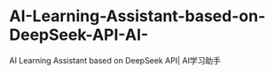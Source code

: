 # AI-Learning-Assistant-based-on-DeepSeek-API-AI-
AI Learning Assistant based on DeepSeek API| AI学习助手
